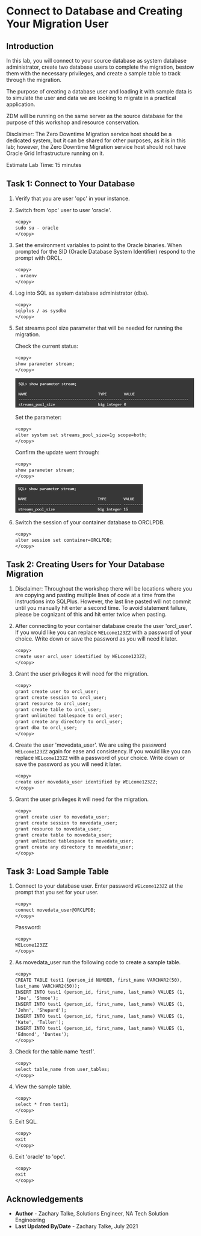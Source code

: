 # Connect to Database and Creating Your Migration User

## Introduction
In this lab, you will connect to your source database as system database administrator, create two database users to complete the migration, bestow them with the necessary privileges, and create a sample table to track through the migration.

The purpose of creating a database user and loading it with sample data is to simulate the user and data we are looking to migrate in a practical application.

ZDM will be running on the same server as the source database for the purpose of this workshop and resource conservation.

Disclaimer: The Zero Downtime Migration service host should be a dedicated system, but it can be shared for other purposes, as it is in this lab; however, the Zero Downtime Migration service host should not have Oracle Grid Infrastructure running on it.

Estimate Lab Time: 15 minutes


## Task 1: Connect to Your Database
1. Verify that you are user 'opc' in your instance.

2. Switch from 'opc' user to user 'oracle'.
    ```
    <copy>
    sudo su - oracle
    </copy>
    ```

3. Set the environment variables to point to the Oracle binaries. When prompted for the SID (Oracle Database System Identifier) respond to the prompt with ORCL.
    ```
    <copy>
    . oraenv
    </copy>
    ```

4. Log into SQL as system database administrator (dba).
    ```
    <copy>
    sqlplus / as sysdba
    </copy>
    ```

5. Set streams pool size parameter that will be needed for running the migration.

    Check the current status:
    ```
    <copy>
    show parameter stream;
    </copy>
    ```

    ![Stream Status Before](./images/stream-status-before.PNG)

    Set the parameter:
    ```
    <copy>
    alter system set streams_pool_size=1g scope=both;    
    </copy>
    ```

    Confirm the update went through:
    ```   
    <copy>
    show parameter stream;        
    </copy>
    ```

    ![Stream Status After](./images/stream-status-after.PNG)

6. Switch the session of your container database to ORCLPDB.

    ```
    <copy>
    alter session set container=ORCLPDB;
    </copy>
    ```

## Task 2: Creating Users for Your Database Migration
1. Disclaimer: Throughout the workshop there will be locations where you are copying and pasting multiple lines of code at a time from the instructions into SQLPlus. However, the last line pasted will not commit until you manually hit enter a second time. To avoid statement failure, please be cognizant of this and hit enter twice when pasting.  

2. After connecting to your container database create the user 'orcl_user'. If you would like you can replace `WELcome123ZZ` with a password of your choice. Write down or save the password as you will need it later.
    ```
    <copy>
    create user orcl_user identified by WELcome123ZZ;
    </copy>
    ```

3. Grant the user privileges it will need for the migration.
    ```
    <copy>
    grant create user to orcl_user;
    grant create session to orcl_user;
    grant resource to orcl_user;
    grant create table to orcl_user;
    grant unlimited tablespace to orcl_user;
    grant create any directory to orcl_user;
    grant dba to orcl_user;
    </copy>
    ```

4. Create the user 'movedata_user'. We are using the password `WELcome123ZZ` again for ease and consistency. If you would like you can replace `WELcome123ZZ` with a password of your choice. Write down or save the password as you will need it later.
    ```
    <copy>
    create user movedata_user identified by WELcome123ZZ;
    </copy>
    ```

5. Grant the user privileges it will need for the migration.

    ```
    <copy>
    grant create user to movedata_user;
    grant create session to movedata_user;
    grant resource to movedata_user;
    grant create table to movedata_user;
    grant unlimited tablespace to movedata_user;
    grant create any directory to movedata_user;
    </copy>
    ```

## Task 3: Load Sample Table
1. Connect to your database user. Enter password `WELcome123ZZ` at the prompt that you set for your user.
    ```
    <copy>
    connect movedata_user@ORCLPDB;
    </copy>
    ```

    Password:
    ```
    <copy>
    WELcome123ZZ
    </copy>
    ```


2. As movedata_user run the following code to create a sample table.
    ```
    <copy>
    CREATE TABLE test1 (person_id NUMBER, first_name VARCHAR2(50), last_name VARCHAR2(50));
    INSERT INTO test1 (person_id, first_name, last_name) VALUES (1, 'Joe', 'Shmoe');
    INSERT INTO test1 (person_id, first_name, last_name) VALUES (1, 'John', 'Shepard');
    INSERT INTO test1 (person_id, first_name, last_name) VALUES (1, 'Kate', 'Tallen');
    INSERT INTO test1 (person_id, first_name, last_name) VALUES (1, 'Edmond', 'Dantes');
    </copy>
    ```

3. Check for the table name 'test1'.

    ```
    <copy>
    select table_name from user_tables;
    </copy>
    ```

4. View the sample table.

    ```
    <copy>
    select * from test1;
    </copy>
    ```

5. Exit SQL.

    ```
    <copy>
    exit
    </copy>
    ```

6. Exit 'oracle' to 'opc'.

    ```
    <copy>
    exit
    </copy>
    ```

## Acknowledgements
* **Author** - Zachary Talke, Solutions Engineer, NA Tech Solution Engineering
* **Last Updated By/Date** - Zachary Talke, July 2021
